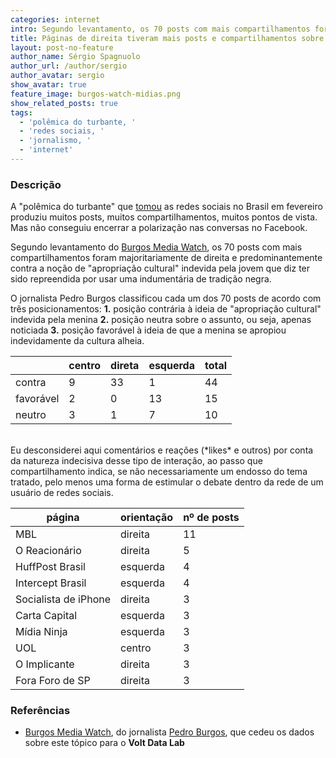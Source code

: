 ```yaml
---
categories: internet
intro: Segundo levantamento, os 70 posts com mais compartilhamentos foram majoritariamente de direita
title: Páginas de direita tiveram mais posts e compartilhamentos sobre polêmica do turbante no Facebook
layout: post-no-feature
author_name: Sérgio Spagnuolo
author_url: /author/sergio
author_avatar: sergio
show_avatar: true
feature_image: burgos-watch-midias.png
show_related_posts: true
tags:
  - 'polêmica do turbante, '
  - 'redes sociais, '
  - 'jornalismo, '
  - 'internet'
---
```




### Descrição

A "polêmica do turbante" que [tomou](http://www1.folha.uol.com.br/cotidiano/2017/02/1861267-polemica-sobre-uso-de-turbante-suscita-debate-sobre-apropriacao-cultural.shtml) as redes sociais no Brasil em fevereiro produziu muitos posts, muitos compartilhamentos, muitos pontos de vista. Mas não conseguiu encerrar a polarização nas conversas no Facebook.

Segundo levantamento do [Burgos Media Watch](http://media.pburgos.com/), os 70 posts com mais compartilhamentos foram majoritariamente de direita e predominantemente contra a noção de "apropriação cultural" indevida pela jovem que diz ter sido repreendida por usar uma indumentária de tradição negra.

O jornalista Pedro Burgos classificou cada um dos 70 posts de acordo com três posicionamentos: **1.** posição contrária à ideia de "apropriação cultural" indevida pela menina **2.** posição neutra sobre o assunto, ou seja, apenas noticiada **3.** posição favorável à ideia de que a menina se apropiou indevidamente da cultura alheia.

|           | centro | direta | esquerda | total |
|-----------|--------|--------|----------|-------|
| contra    | 9      | 33     | 1        | 44    |
| favorável | 2      | 0      | 13       | 15    |
| neutro    | 3      | 1      | 7        | 10    |

<br>
Eu desconsiderei aqui comentários e reações (*likes* e outros) por conta da natureza indecisiva desse tipo de interação, ao passo que compartilhamento indica, se não necessariamente um endosso do tema tratado, pelo menos uma forma de estimular o debate dentro da rede de um usuário de redes sociais.


| página               | orientação | nº de posts |
|----------------------|------------|-------------|
| MBL                  | direita    | 11          |
| O Reacionário        | direita    | 5           |
| HuffPost Brasil      | esquerda   | 4           |
| Intercept Brasil     | esquerda   | 4           |
| Socialista de iPhone | direita    | 3           |
| Carta Capital        | esquerda   | 3           |
| Mídia Ninja          | esquerda   | 3           |
| UOL                  | centro     | 3           |
| O Implicante         | direita    | 3           |
| Fora Foro de SP      | direita    | 3           |

### Referências


- [Burgos Media Watch](http://media.pburgos.com/), do jornalista [Pedro Burgos](https://twitter.com/burgos), que cedeu os dados sobre este tópico para o **Volt Data Lab**
